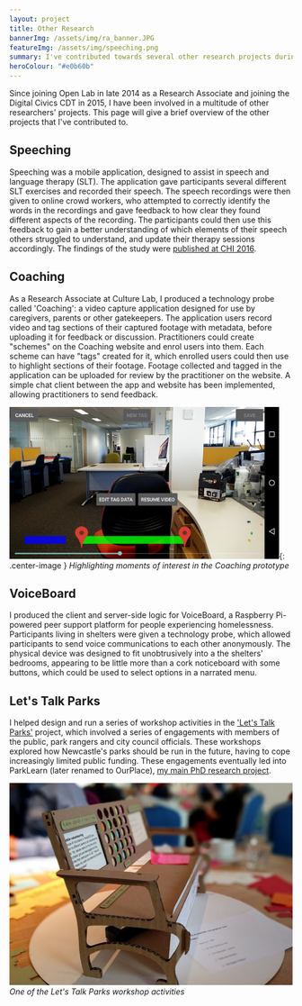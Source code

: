 ```yaml
---
layout: project 
title: Other Research 
bannerImg: /assets/img/ra_banner.JPG
featureImg: /assets/img/speeching.png
summary: I've contributed towards several other research projects during my time at Open Lab as a Research Associate and PhD candidate.
heroColour: "#e0b60b" 
---
```


Since joining Open Lab in late 2014 as a Research Associate and joining the
Digital Civics CDT in 2015, I have been involved in a multitude of other
researchers' projects. This page will give a brief overview of the other
projects that I've contributed to.

## Speeching
Speeching was a mobile application, designed to assist in speech and language
therapy (SLT). The application gave participants several different SLT exercises
and recorded their speech. The speech recordings were then given to online crowd
workers, who attempted to correctly identify the words in the recordings and
gave feedback to how clear they found different aspects of the recording. The
participants could then use this feedback to gain a better understanding of
which elements of their speech others struggled to understand, and update their
therapy sessions accordingly. The findings of the study were [published at CHI
2016](https://doi.org/10.1145/2858036.2858321).

## Coaching
As a Research Associate at Culture Lab, I produced a technology probe called
'Coaching': a video capture application designed for use by caregivers, parents
or other gatekeepers. The application users record video and tag sections of
their captured footage with metadata, before uploading it for feedback or
discussion. Practitioners could create "schemes" on the Coaching website and
enrol users into them. Each scheme can have "tags" created for it, which
enrolled users could then use to highlight sections of their footage. Footage
collected and tagged in the application can be uploaded for review by the
practitioner on the website. A simple chat client between the app and website
has been implemented, allowing practitioners to send feedback.

![Schoolchildren design OurPlace activities using a jigsaw activity](/assets/img/coaching.png){: .center-image }
*Highlighting moments of interest in the Coaching prototype*

## VoiceBoard
I produced the client and server-side logic for VoiceBoard, a Raspberry
Pi-powered peer support platform for people experiencing homelessness.
Participants living in shelters were given a technology probe, which allowed
participants to send voice communications to each other anonymously. The
physical device was designed to fit unobtrusively into a the shelters' bedrooms,
appearing to be little more than a cork noticeboard with some buttons, which
could be used to select options in a narrated menu.

## Let's Talk Parks
I helped design and run a series of workshop activities in the ['Let's Talk
Parks'](https://letstalkparks.co.uk/) project, which involved a series of
engagements with members of the public, park rangers and city council officials.
These workshops explored how Newcastle's parks should be run in the future,
having to cope increasingly limited public funding. These engagements eventually
led into ParkLearn (later renamed to OurPlace), [my main PhD research project](/ourplace).

![A cardboard bench, with notes written on](/assets/img/parksworkshop.jpg)
*One of the Let's Talk Parks workshop activities*
